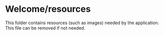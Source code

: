 # Welcome/resources

This folder contains resources (such as images) needed by the application. This file can
be removed if not needed.
